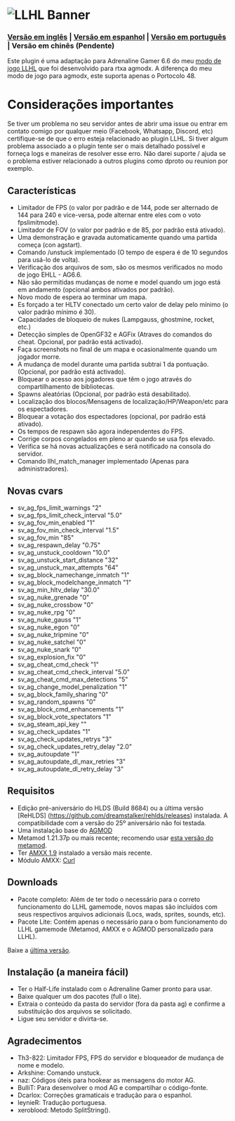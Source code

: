 # ![LLHL Banner](https://raw.githubusercontent.com/FlyingCat-X/llhl/master/LLHL_logo.png)
### [Versão em inglês](https://github.com/FlyingCat-X/llhl/blob/master/README.md) | [Versão em espanhol](https://github.com/FlyingCat-X/llhl/blob/master/README_ES.md) | [Versão em português](https://github.com/FlyingCat-X/llhl/blob/master/README_PT.md) | Versão em chinês (Pendente)
Este plugin é uma adaptação para Adrenaline Gamer 6.6 do meu [modo de jogo LLHL](https://github.com/rtxa/agmodx/blob/master/valve/addons/amxmodx/scripting/agmodx_llhl.sma) que foi desenvolvido para rtxa agmodx. A diferença do meu modo de jogo para agmodx, este suporta apenas o Portocolo 48.

# Considerações importantes
Se tiver um problema no seu servidor antes de abrir uma issue ou entrar em contato comigo por qualquer meio (Facebook, Whatsapp, Discord, etc) certifique-se de que o erro esteja relacionado ao plugin LLHL. Si tiver algum problema associado a o plugin tente ser o mais detalhado possível e forneça logs e maneiras de resolver esse erro. Não darei suporte / ajuda se o problema estiver relacionado a outros plugins como dproto ou reunion por exemplo.

## Características
- Limitador de FPS (o valor por padrão e de 144, pode ser alternado de 144 para 240 e vice-versa, pode alternar entre eles com o voto fpslimitmode).
- Limitador de FOV (o valor por padrão e de 85, por padrão está ativado).
- Uma demonstração e gravada automaticamente quando uma partida começa (con agstart).
- Comando /unstuck implementado (O tempo de espera é de 10 segundos para usá-lo de volta).
- Verificação dos arquivos de som, são os mesmos verificados no modo de jogo EHLL - AG6.6.
- Não são permitidas mudanças de nome e model quando um jogo está em andamento (opcional ambos ativados por padrão).
- Novo modo de espera ao terminar um mapa.
- Es forçado a ter HLTV conectado um certo valor de delay pelo mínimo (o valor padrão mínimo é 30).
- Capacidades de bloqueio de nukes (Lampgauss, ghostmine, rocket, etc.)
- Detecção simples de OpenGF32 e AGFix (Atraves do comandos do cheat. Opcional, por padrão está activado).
- Faça screenshots no final de um mapa e ocasionalmente quando um jogador morre.
- A mudança de model durante uma partida subtrai 1 da pontuação. (Opcional, por padrão está activado).
- Bloquear o acesso aos jogadores que têm o jogo através do compartilhamento de bibliotecas.
- Spawns aleatórias (Opcional, por padrão está desabilitado).
- Localização dos blocos/Mensagens de localização/HP/Weapon/etc para os espectadores.
- Bloquear a votação dos espectadores (opcional, por padrão está ativado).
- Os tempos de respawn são agora independentes do FPS.
- Corrige corpos congelados em pleno ar quando se usa fps elevado.
- Verifica se há novas actualizações e será notificado na consola do servidor.
- Comando llhl_match_manager implementado (Apenas para administradores).

## Novas cvars
- sv_ag_fps_limit_warnings "2"
- sv_ag_fps_limit_check_interval "5.0"
- sv_ag_fov_min_enabled "1"
- sv_ag_fov_min_check_interval "1.5"
- sv_ag_fov_min "85"
- sv_ag_respawn_delay "0.75"
- sv_ag_unstuck_cooldown "10.0"
- sv_ag_unstuck_start_distance "32"
- sv_ag_unstuck_max_attempts "64"
- sv_ag_block_namechange_inmatch "1"
- sv_ag_block_modelchange_inmatch "1"
- sv_ag_min_hltv_delay "30.0"
- sv_ag_nuke_grenade "0"
- sv_ag_nuke_crossbow "0"
- sv_ag_nuke_rpg "0"
- sv_ag_nuke_gauss "1"
- sv_ag_nuke_egon "0"
- sv_ag_nuke_tripmine "0"
- sv_ag_nuke_satchel "0"
- sv_ag_nuke_snark "0"
- sv_ag_explosion_fix "0"
- sv_ag_cheat_cmd_check "1"
- sv_ag_cheat_cmd_check_interval "5.0"
- sv_ag_cheat_cmd_max_detections "5"
- sv_ag_change_model_penalization "1"
- sv_ag_block_family_sharing "0"
- sv_ag_random_spawns "0"
- sv_ag_block_cmd_enhancements "1"
- sv_ag_block_vote_spectators "1"
- sv_ag_steam_api_key ""
- sv_ag_check_updates "1"
- sv_ag_check_updates_retrys "3"
- sv_ag_check_updates_retry_delay "2.0"
- sv_ag_autoupdate "1"
- sv_ag_autoupdate_dl_max_retries "3"
- sv_ag_autoupdate_dl_retry_delay "3"

## Requisitos
- Edição pré-aniversário do HLDS (Build 8684) ou a última versão [ReHLDS] (https://github.com/dreamstalker/rehlds/releases) instalada. A compatibilidade com a versão do 25º aniversário não foi testada.
- Uma instalação base do [AGMOD](https://openag.pro/latest/ag.7z)
- Metamod 1.21.37p ou mais recente; recomendo usar [esta versão do metamod](https://github.com/theAsmodai/metamod-r/releases/tag/1.3.0.149).
- Ter [AMXX 1.9](https://www.amxmodx.org/downloads-new.php) instalado a versão mais recente.
- Módulo AMXX: [Curl](https://forums.alliedmods.net/showthread.php?t=285656)

## Downloads
- Pacote completo: Além de ter todo o necessário para o correto funcionamento do LLHL gamemode, novos mapas são incluídos com seus respectivos arquivos adicionais (Locs, wads, sprites, sounds, etc).
- Pacote Lite: Contém apenas o necessário para o bom funcionamento do LLHL gamemode (Metamod, AMXX e o AGMOD personalizado para LLHL).

Baixe a [última versão](https://github.com/FlyingCat-X/llhl/releases/).

## Instalação (a maneira fácil)
- Ter o Half-Life instalado com o Adrenaline Gamer pronto para usar.
- Baixe qualquer um dos pacotes  (full o lite).
- Extraia o conteúdo da pasta do servidor (fora da pasta ag) e confirme a substituição dos arquivos se solicitado.
- Ligue seu servidor e divirta-se.

## Agradecimentos
- Th3-822: Limitador FPS, FPS do servidor e bloqueador de mudança de nome e modelo.
- Arkshine: Comando unstuck.
- naz: Códigos úteis para hookear as mensagens do motor AG.
- BulliT: Para desenvolver o mod AG e compartilhar o código-fonte.
- Dcarlox: Correções gramaticais e tradução para o espanhol.
- leynieR: Tradução portuguesa.
- xeroblood: Metodo SplitString().